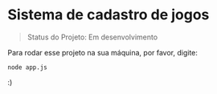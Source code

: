 # Sistema de cadastro de jogos
> Status do Projeto: Em desenvolvimento

Para rodar esse projeto na sua máquina, por favor, digite:

```
node app.js
```

:)
